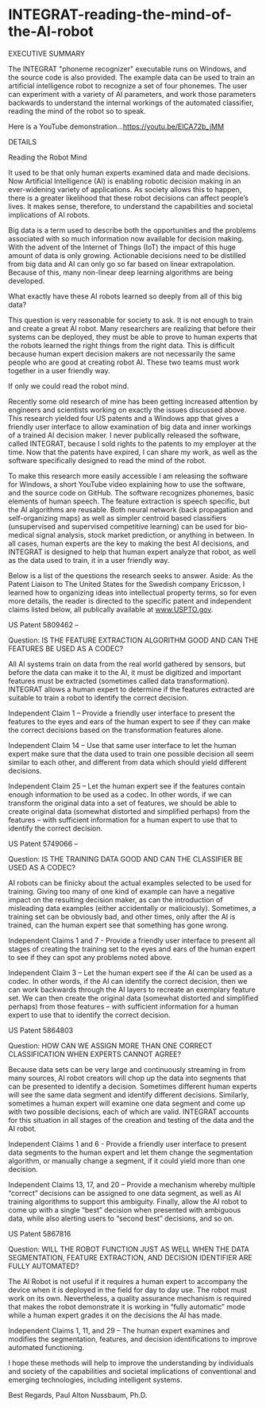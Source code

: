 # INTEGRAT-reading-the-mind-of-the-AI-robot
EXECUTIVE SUMMARY

The INTEGRAT "phoneme recognizer" executable runs on Windows, and the source code is also provided. The example data can be used to train an artificial intelligence robot to recognize a set of four phonemes. The user can experiment with a variety of AI parameters, and work those parameters backwards to understand the internal workings of the automated classifier, reading the mind of the robot so to speak. 

Here is a YouTube demonstration...https://youtu.be/ElCA72b_jMM

DETAILS

Reading the Robot Mind

It used to be that only human experts examined data and made decisions. Now Artificial Intelligence (AI) is enabling robotic decision making in an ever-widening variety of applications. As society allows this to happen, there is a greater likelihood that these robot decisions can affect people’s lives. It makes sense, therefore, to understand the capabilities and societal implications of AI robots.

Big data is a term used to describe both the opportunities and the problems associated with so much information now available for decision making. With the advent of the Internet of Things (IoT) the impact of this huge amount of data is only growing. Actionable decisions need to be distilled from big data and AI can only go so far based on linear extrapolation. Because of this, many non-linear deep learning algorithms are being developed. 

What exactly have these AI robots learned so deeply from all of this big data? 

This question is very reasonable for society to ask. It is not enough to train and create a great AI robot. Many researchers are realizing that before their systems can be deployed, they must be able to prove to human experts that the robots learned the right things from the right data. This is difficult because human expert decision makers are not necessarily the same people who are good at creating robot AI. These two teams must work together in a user friendly way.

If only we could read the robot mind.

Recently some old research of mine has been getting increased attention by engineers and scientists working on exactly the issues discussed above. This research yielded four US patents and a Windows app that gives a friendly user interface to allow examination of big data and inner workings of a trained AI decision maker. I never publically released the software, called INTEGRAT, because I sold rights to the patents to my employer at the time. Now that the patents have expired, I can share my work, as well as the software specifically designed to read the mind of the robot.

To make this research more easily accessible I am releasing the software for Windows, a short YouTube video explaining how to use the software, and the source code on GitHub. The software recognizes phonemes, basic elements of human speech. The feature extraction is speech specific, but the AI algorithms are reusable. Both neural network (back propagation and self-organizing maps) as well as simpler centroid based classifiers (unsupervised and supervised competitive learning) can be used for bio-medical signal analysis, stock market prediction, or anything in between. In all cases, human experts are the key to making the best AI decisions, and INTEGRAT is designed to help that human expert analyze that robot, as well as the data used to train, it in a user friendly way. 

Below is a list of the questions the research seeks to answer. Aside: As the Patent Liaison to The United States for the Swedish company Ericsson, I learned how to organizing ideas into intellectual property terms, so for even more details, the reader is directed to the specific patent and independent claims listed below, all publically available at www.USPTO.gov.

US Patent 5809462 – 

Question: IS THE FEATURE EXTRACTION ALGORITHM GOOD AND CAN THE FEATURES BE USED AS A CODEC? 

All AI systems train on data from the real world gathered by sensors, but before the data can make it to the AI, it must be digitized and important features must be extracted (sometimes called data transformation). INTEGRAT allows a human expert to determine if the features extracted are suitable to train a robot to identify the correct decision.

Independent Claim 1 – Provide a friendly user interface to present the features to the eyes and ears of the human expert to see if they can make the correct decisions based on the transformation features alone.

Independent Claim 14 – Use that same user interface to let the human expert make sure that the data used to train one possible decision all seem similar to each other, and different from data which should yield different decisions.

Independent Claim 25 – Let the human expert see if the features contain enough information to be used as a codec. In other words, if we can transform the original data into a set of features, we should be able to create original data (somewhat distorted and simplified perhaps) from the features – with sufficient information for a human expert to use that to identify the correct decision. 

US Patent 5749066 – 

Question: IS THE TRAINING DATA GOOD AND CAN THE CLASSIFIER BE USED AS A CODEC?

AI robots can be finicky about the actual examples selected to be used for training. Giving too many of one kind of example can have a negative impact on the resulting decision maker, as can the introduction of misleading data examples (either accidentally or maliciously). Sometimes, a training set can be obviously bad, and other times, only after the AI is trained, can the human expert see that something has gone wrong.

Independent Claims 1 and 7 - Provide a friendly user interface to present all stages of creating the training set to the eyes and ears of the human expert to see if they can spot any problems noted above.

Independent Claim 3 – Let the human expert see if the AI can be used as a codec. In other words, if the AI can identify the correct decision, then we can work backwards through the AI layers to recreate an exemplary feature set. We can then create the original data (somewhat distorted and simplified perhaps) from those features – with sufficient information for a human expert to use that to identify the correct decision.

US Patent 5864803

Question: HOW CAN WE ASSIGN MORE THAN ONE CORRECT CLASSIFICATION WHEN EXPERTS CANNOT AGREE?

Because data sets can be very large and continuously streaming in from many sources, AI robot creators will chop up the data into segments that can be presented to identify a decision. Sometimes different human experts will see the same data segment and identify different decisions. Similarly, sometimes a human expert will examine one data segment and come up with two possible decisions, each of which are valid. INTEGRAT accounts for this situation in all stages of the creation and testing of the data and the AI robot.

Independent Claims 1 and 6 - Provide a friendly user interface to present data segments to the human expert and let them change the segmentation algorithm, or manually change a segment, if it could yield more than one decision.

Independent Claims 13, 17, and 20 – Provide a mechanism whereby multiple “correct” decisions can be assigned to one data segment, as well as AI training algorithms to support this ambiguity. Finally, allow the AI robot to come up with a single “best” decision when presented with ambiguous data, while also alerting users to “second best” decisions, and so on.

US Patent 5867816

Question: WILL THE ROBOT FUNCTION JUST AS WELL WHEN THE DATA SEGMENTATION, FEATURE EXTRACTION, AND DECISION IDENTIFIER ARE FULLY AUTOMATED?

The AI Robot is not useful if it requires a human expert to accompany the device when it is deployed in the field for day to day use. The robot must work on its own. Nevertheless, a quality assurance mechanism is required that makes the robot demonstrate it is working in “fully automatic” mode while a human expert grades it on the decisions the AI has made.

Independent Claims 1, 11, and 29 – The human expert examines and modifies the segmentation, features, and decision identifications to improve automated functioning.


I hope these methods will help to improve the understanding by individuals and society of the capabilities and societal implications of conventional and emerging technologies, including intelligent systems.

Best Regards, Paul Alton Nussbaum, Ph.D. 

